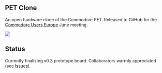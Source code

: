 ## PET Clone
An open hardware clone of the Commodore PET.  Released to GitHub for the [Commodore Users Europe](http://commodore-users.eu/) June meeting.

![](https://github.com/DLehenbauer/commodore-pet-clone/raw/main/docs/img/assembly-required.jpg)

## Status
Currently finalizing v0.3 prototype board.  Collaborators warmly appreciated (see [Issues](https://github.com/DLehenbauer/commodore-pet-clone/issues)).
